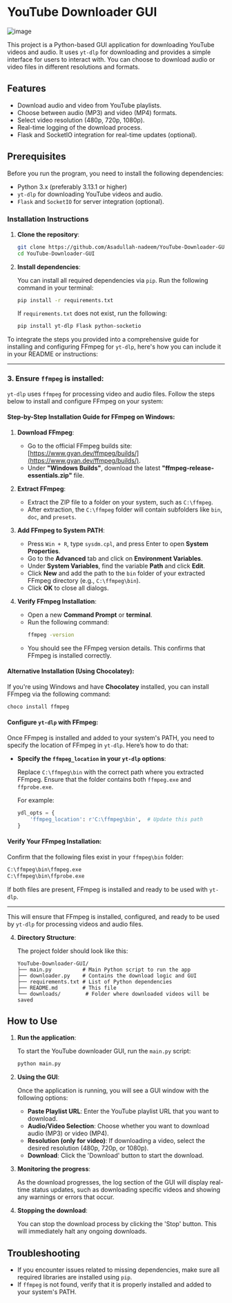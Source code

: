 # YouTube Downloader GUI
![image](https://github.com/user-attachments/assets/570e7340-9754-4338-8770-9168738d5de5)

This project is a Python-based GUI application for downloading YouTube videos and audio. It uses `yt-dlp` for downloading and provides a simple interface for users to interact with. You can choose to download audio or video files in different resolutions and formats.

## Features

- Download audio and video from YouTube playlists.
- Choose between audio (MP3) and video (MP4) formats.
- Select video resolution (480p, 720p, 1080p).
- Real-time logging of the download process.
- Flask and SocketIO integration for real-time updates (optional).

## Prerequisites

Before you run the program, you need to install the following dependencies:

- Python 3.x (preferably 3.13.1 or higher)
- `yt-dlp` for downloading YouTube videos and audio.
- `Flask` and `SocketIO` for server integration (optional).

### Installation Instructions

1. **Clone the repository**:

    ```bash
    git clone https://github.com/Asadullah-nadeem/YouTube-Downloader-GUI.git
    cd YouTube-Downloader-GUI
    ```

2. **Install dependencies**:

    You can install all required dependencies via `pip`. Run the following command in your terminal:

    ```bash
    pip install -r requirements.txt
    ```

    If `requirements.txt` does not exist, run the following:

    ```bash
    pip install yt-dlp Flask python-socketio
    ```

To integrate the steps you provided into a comprehensive guide for installing and configuring FFmpeg for `yt-dlp`, here's how you can include it in your README or instructions:

---

### 3. **Ensure `ffmpeg` is installed**:

`yt-dlp` uses `ffmpeg` for processing video and audio files. Follow the steps below to install and configure FFmpeg on your system:

#### Step-by-Step Installation Guide for FFmpeg on Windows:

1. **Download FFmpeg**:
   - Go to the official FFmpeg builds site: [https://www.gyan.dev/ffmpeg/builds/](https://www.gyan.dev/ffmpeg/builds/).
   - Under **"Windows Builds"**, download the latest **"ffmpeg-release-essentials.zip"** file.

2. **Extract FFmpeg**:
   - Extract the ZIP file to a folder on your system, such as `C:\ffmpeg`.
   - After extraction, the `C:\ffmpeg` folder will contain subfolders like `bin`, `doc`, and `presets`.

3. **Add FFmpeg to System PATH**:
   - Press `Win + R`, type `sysdm.cpl`, and press Enter to open **System Properties**.
   - Go to the **Advanced** tab and click on **Environment Variables**.
   - Under **System Variables**, find the variable **Path** and click **Edit**.
   - Click **New** and add the path to the `bin` folder of your extracted FFmpeg directory (e.g., `C:\ffmpeg\bin`).
   - Click **OK** to close all dialogs.

4. **Verify FFmpeg Installation**:
   - Open a new **Command Prompt** or **terminal**.
   - Run the following command:
     ```bash
     ffmpeg -version
     ```
   - You should see the FFmpeg version details. This confirms that FFmpeg is installed correctly.



#### Alternative Installation (Using Chocolatey):

If you're using Windows and have **Chocolatey** installed, you can install FFmpeg via the following command:

```bash
choco install ffmpeg
```

#### Configure `yt-dlp` with FFmpeg:

Once FFmpeg is installed and added to your system's PATH, you need to specify the location of FFmpeg in `yt-dlp`. Here’s how to do that:

- **Specify the `ffmpeg_location` in your `yt-dlp` options**:
  
  Replace `C:\ffmpeg\bin` with the correct path where you extracted FFmpeg. Ensure that the folder contains both `ffmpeg.exe` and `ffprobe.exe`.

  For example:

  ```python
  ydl_opts = {
      'ffmpeg_location': r'C:\ffmpeg\bin',  # Update this path
  }
  ```

#### Verify Your FFmpeg Installation:

Confirm that the following files exist in your `ffmpeg\bin` folder:

```bash
C:\ffmpeg\bin\ffmpeg.exe
C:\ffmpeg\bin\ffprobe.exe
```

If both files are present, FFmpeg is installed and ready to be used with `yt-dlp`.

---

This will ensure that FFmpeg is installed, configured, and ready to be used by `yt-dlp` for processing videos and audio files.

4. **Directory Structure**:

    The project folder should look like this:

    ```
    YouTube-Downloader-GUI/
    ├── main.py          # Main Python script to run the app
    ├── downloader.py    # Contains the download logic and GUI
    ├── requirements.txt # List of Python dependencies
    ├── README.md        # This file
    └── downloads/        # Folder where downloaded videos will be saved
    ```

## How to Use

1. **Run the application**:

    To start the YouTube downloader GUI, run the `main.py` script:

    ```bash
    python main.py
    ```

2. **Using the GUI**:

    Once the application is running, you will see a GUI window with the following options:

    - **Paste Playlist URL**: Enter the YouTube playlist URL that you want to download.
    - **Audio/Video Selection**: Choose whether you want to download audio (MP3) or video (MP4).
    - **Resolution (only for video)**: If downloading a video, select the desired resolution (480p, 720p, or 1080p).
    - **Download**: Click the 'Download' button to start the download.

3. **Monitoring the progress**:

    As the download progresses, the log section of the GUI will display real-time status updates, such as downloading specific videos and showing any warnings or errors that occur.

4. **Stopping the download**:

    You can stop the download process by clicking the 'Stop' button. This will immediately halt any ongoing downloads.

## Troubleshooting

- If you encounter issues related to missing dependencies, make sure all required libraries are installed using `pip`.
- If `ffmpeg` is not found, verify that it is properly installed and added to your system's PATH.



